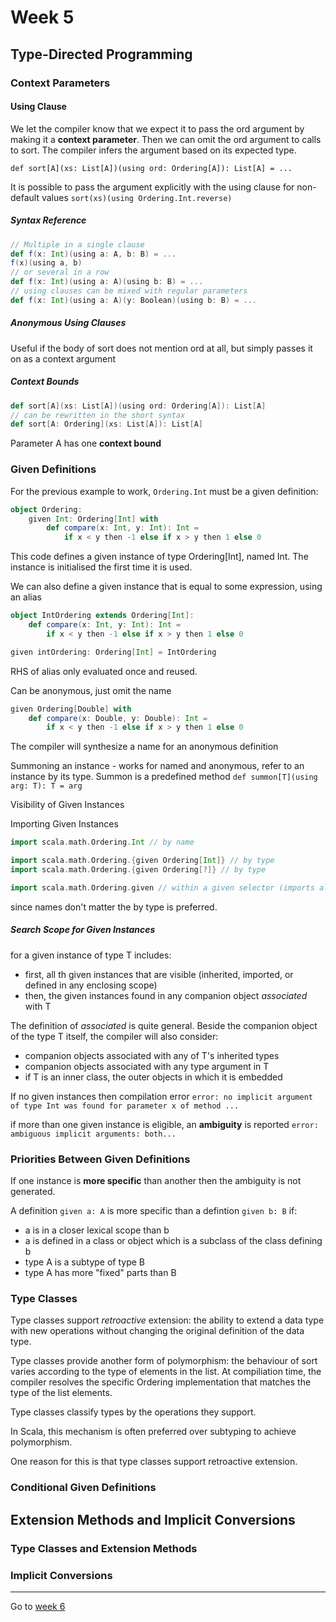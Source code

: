 # Week 5

## Type-Directed Programming
### Context Parameters
#### Using Clause

We let the compiler know that we expect it to pass the ord argument by making it a **context parameter**. Then we can omit the ord argument to calls to sort. The compiler infers the argument based on its expected type.

`def sort[A](xs: List[A])(using ord: Ordering[A]): List[A] = ...`

It is possible to pass the argument explicitly with the using clause for non-default values
`sort(xs)(using Ordering.Int.reverse)`

##### Syntax Reference

```scala
// Multiple in a single clause
def f(x: Int)(using a: A, b: B) = ...
f(x)(using a, b)
// or several in a row
def f(x: Int)(using a: A)(using b: B) = ...
// using clauses can be mixed with regular parameters
def f(x: Int)(using a: A)(y: Boolean)(using b: B) = ...
```
##### Anonymous Using Clauses
Useful if the body of sort does not mention ord at all, but simply passes it on as a context argument

##### Context Bounds
```scala
def sort[A](xs: List[A])(using ord: Ordering[A]): List[A]
// can be rewritten in the short syntax
def sort[A: Ordering](xs: List[A]): List[A]
```
Parameter A has one **context bound**

### Given Definitions
For the previous example to work, `Ordering.Int` must be a given definition:
```scala
object Ordering:
    given Int: Ordering[Int] with
        def compare(x: Int, y: Int): Int =
            if x < y then -1 else if x > y then 1 else 0
```
This code defines a given instance of type Ordering[Int], named Int. The instance is initialised the first time it is used.

We can also define a given instance that is equal to some expression, using an alias

```scala
object IntOrdering extends Ordering[Int]:
    def compare(x: Int, y: Int): Int =
        if x < y then -1 else if x > y then 1 else 0

given intOrdering: Ordering[Int] = IntOrdering
```
RHS of alias only evaluated once and reused.

Can be anonymous, just omit the name
```scala
given Ordering[Double] with
    def compare(x: Double, y: Double): Int =
        if x < y then -1 else if x > y then 1 else 0
```
The compiler will synthesize a name for an anonymous definition

Summoning an instance - works for named and anonymous, refer to an instance by its type. Summon is a predefined method `def summon[T](using arg: T): T = arg`

Visibility of Given Instances

Importing Given Instances
```scala
import scala.math.Ordering.Int // by name

import scala.math.Ordering.{given Ordering[Int]} // by type
import scala.math.Ordering.{given Ordering[?]} // by type

import scala.math.Ordering.given // within a given selector (imports all given instances of a path)
```
since names don't matter the by type is preferred.

##### Search Scope for Given Instances
for a given instance of type T includes:
* first, all th given instances that are visible (inherited, imported, or defined in any enclosing scope)
* then, the given instances found in any companion object *associated* with T

The definition of *associated* is quite general. Beside the companion object of the type T itself, the compiler will also consider:
* companion objects associated with any of T's inherited types
* companion objects associated with any type argument in T
* if T is an inner class, the outer objects in which it is embedded

If no given instances then compilation error `error: no implicit argument of type Int was found for parameter x of method ...`

if more than one given instance is eligible, an **ambiguity** is reported `error: ambiguous implicit arguments: both...`

### Priorities Between Given Definitions
If one instance is **more specific** than another then the ambiguity is not generated.

A definition `given a: A` is more specific than a defintion `given b: B` if:
* a is in a closer lexical scope than b
* a is defined in a class or object which is a subclass of the class defining b
* type A is a subtype of type B
* type A has more "fixed" parts than B

### Type Classes
Type classes support *retroactive* extension: the ability to extend a data type with new operations without changing the original definition of the data type.

Type classes provide another form of polymorphism: the behaviour of sort varies according to the type of elements in the list.
At compiliation time, the compiler resolves the specific Ordering implementation that matches the type of the list elements.

Type classes classify types by the operations they support.

In Scala, this mechanism is often preferred over subtyping to achieve polymorphism.

One reason for this is that type classes support retroactive extension.

### Conditional Given Definitions



## Extension Methods and Implicit Conversions

### Type Classes and Extension Methods



### Implicit Conversions


---
Go to [week 6](Week6.md)